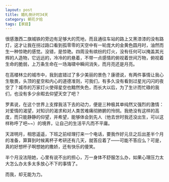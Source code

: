 ```yaml
---
layout: post
title: 婚礼倒计时34天
category: 朝花夕拾
tags: [家庭]
---
```

很感激西二旗城铁的旁边有足够大的荒地，而且通往车站的路上又黑漆漆的没有路灯，这才让我在拐过路口看到孤零零的天空中有一轮庞大的金黄色圆月时，油然而生一种惊艳的感觉。没错，是惊艳。四周没有缤纷的灯火，没有任何可以掩盖其光辉的人造物，它远远的，冷冷的的悬着，不带一点感情的俯视着世间万物，俯视着生命的脆弱，上万条生命在一场海啸中瞬间消失，而月亮还是月亮。 
	
在高楼林立的城市中，我到底错过了多少美丽的景色？康德说，有两件事情让我心生敬畏，头顶的星空和内心的道德准则，可我们，有多久没有看到过星光闪闪的夜空了？城市的万家灯火使得星空也黯然失色，而长大以后，为了生计而忙碌的我们，也没有多少余暇去仰望天空了吧？ 
	
罗素说，在这个世界上支撑我活下去的动力，便是三种极其单纯然又强烈的激情：对爱情的渴望，对知识的渴求和对人类苦难痛彻肺腑的怜悯。我绝没有这样的高度，而只能静静的仰望，并希望，能够体会到先人（他去世时我还没出生，可以这样称呼了吧~~）的境界，让自己的生活平凡而不平庸。 
	
天涯明月，相思遥遥，下班之前经理打来一个电话，要我作好元旦之后出差半个月的准备，算算到时候离杯子考研还有几天，就答应着了――可能不答应么？可是，真的好想杯子啊想她的撒娇，还有快乐的傻笑。 
	
半个月没法陪她，心里有说不出的担心，万一身体不舒服怎么办，如果心理压力太大怎么办太多太多放心不下的事情了。 
	
而我，却无能为力。